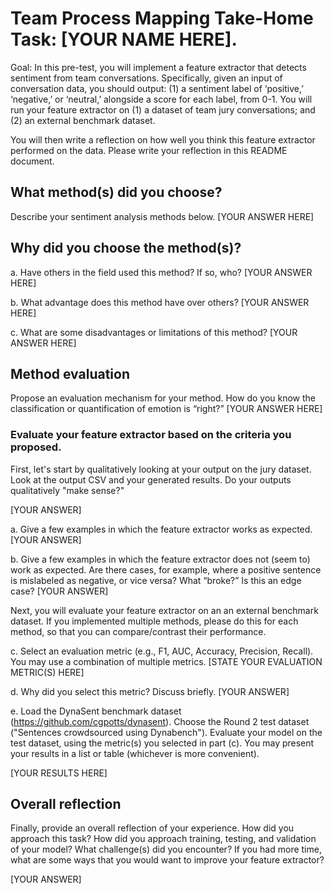 # Team Process Mapping Take-Home Task: [YOUR NAME HERE].

Goal: In this pre-test, you will implement a feature extractor that detects sentiment from team conversations. Specifically, given an input of conversation data, you should output: (1) a sentiment label of ‘positive,’ ‘negative,’ or ‘neutral,’ alongside a score for each label, from 0-1. You will run your feature extractor on (1) a dataset of team jury conversations; and (2) an external benchmark dataset.

You will then write a reflection on how well you think this feature extractor performed on the data. Please write your reflection in this README document.

## What method(s) did you choose?
Describe your sentiment analysis methods below.
[YOUR ANSWER HERE]

## Why did you choose the method(s)?
a.	Have others in the field used this method? If so, who?
[YOUR ANSWER HERE]

b.	What advantage does this method have over others?
[YOUR ANSWER HERE]

c.	What are some disadvantages or limitations of this method?
[YOUR ANSWER HERE]


## Method evaluation
Propose an evaluation mechanism for your method. How do you know the classification or quantification of emotion is “right?”
[YOUR ANSWER HERE]

### Evaluate your feature extractor based on the criteria you proposed.
First, let's start by qualitatively looking at your output on the jury dataset. Look at the output CSV and your generated results. Do your outputs qualitatively "make sense?"

[YOUR ANSWER]

a.	Give a few examples in which the feature extractor works as expected.
[YOUR ANSWER]

b.	Give a few examples in which the feature extractor does not (seem to) work as expected. Are there cases, for example, where a positive sentence is mislabeled as negative, or vice versa? What “broke?” Is this an edge case?
[YOUR ANSWER]

Next, you will evaluate your feature extractor on an an external benchmark dataset. If you implemented multiple methods, please do this for each method, so that you can compare/contrast their performance.

c. Select an evaluation metric (e.g., F1, AUC, Accuracy, Precision, Recall). You may use a combination of multiple metrics.
[STATE YOUR EVALUATION METRIC(S) HERE]

d. Why did you select this metric? Discuss briefly.
[YOUR ANSWER]

e. Load the DynaSent benchmark dataset (https://github.com/cgpotts/dynasent). Choose the Round 2 test dataset ("Sentences crowdsourced using Dynabench"). Evaluate your model on the test dataset, using the metric(s) you selected in part (c). You may present your results in a list or table (whichever is more convenient).

[YOUR RESULTS HERE]


## Overall reflection
Finally, provide an overall reflection of your experience. How did you approach this task? How did you approach training, testing, and validation of your model? What challenge(s) did you encounter? If you had more time, what are some ways that you would want to improve your feature extractor?

[YOUR ANSWER]
